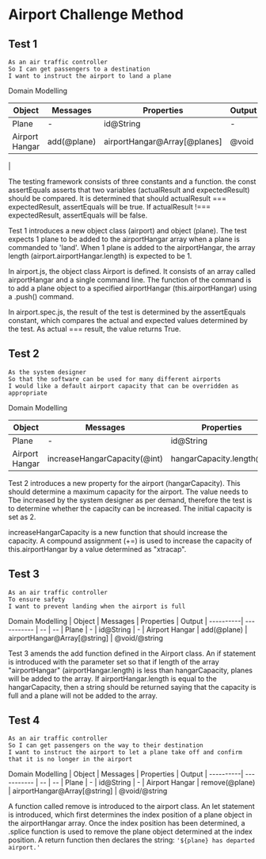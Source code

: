 Airport Challenge Method
=================

Test 1
-----------

```
As an air traffic controller
So I can get passengers to a destination
I want to instruct the airport to land a plane
```

Domain Modelling

| Object | Messages | Properties | Output
| ----------| ----------- | -- | --
| Plane | - | id@String | -
| Airport Hangar | add(@plane) | airportHangar@Array[@planes] | @void
| 

The testing framework consists of three constants and a function. the const assertEquals asserts that two variables (actualResult and expectedResult) should be compared. It is determined that should actualResult === expectedResult, assertEquals will be true. If actualResult !=== expectedResult, assertEquals will be false.

Test 1 introduces a new object class (airport) and object (plane). The test expects 1 plane to be added to the airportHangar array when a plane is commanded to 'land'. When 1 plane is added to the airportHangar, the array length (airport.airportHangar.length) is expected to be 1.

In airport.js, the object class Airport is defined. It consists of an array called airportHangar and a single command line. The function of the command is to add a plane object to a specified airportHangar (this.airportHangar) using a .push() command.

In airport.spec.js, the result of the test is determined by the assertEquals constant, which compares the actual and expected values determined by the test. As actual === result, the value returns True.

Test 2
-----------

```
As the system designer
So that the software can be used for many different airports
I would like a default airport capacity that can be overridden as appropriate
```

Domain Modelling

| Object | Messages | Properties | Output
| ----------| ----------- | -- | --
| Plane | - | id@String | -
| Airport Hangar | increaseHangarCapacity(@int) | hangarCapacity.length@int | @void

Test 2 introduces a new property for the airport (hangarCapacity). This should determine a maximum capacity for the airport. The value needs to Tbe increased by the system designer as per demand, therefore the test is to determine whether the capacity can be increased. The initial capacity is set as 2.

increaseHangarCapacity is a new function that should increase the capacity. A compound assignment (+=) is used to increase the capacity of this.airportHangar by a value determined as "xtracap".

Test 3
-------

```
As an air traffic controller
To ensure safety
I want to prevent landing when the airport is full
```

Domain Modelling
| Object | Messages | Properties | Output
| ----------| ----------- | -- | --
| Plane | - | id@String | -
| Airport Hangar | add(@plane) | airportHangar@Array[@string] | @void/@string

Test 3 amends the add function defined in the Airport class. An if statement is introduced with the parameter set so that if length of the array "airportHangar" (airportHangar.length) is less than hangarCapacity, planes will be added to the array. If airportHangar.length is equal to the hangarCapacity, then a string should be returned saying that the capacity is full and a plane will not be added to the array.

Test 4
---

```
As an air traffic controller
So I can get passengers on the way to their destination
I want to instruct the airport to let a plane take off and confirm that it is no longer in the airport
```

Domain Modelling
| Object | Messages | Properties | Output
| ----------| ----------- | -- | --
| Plane | - | id@String | -
| Airport Hangar | remove(@plane) | airportHangar@Array[@string] | @void/@string

A function called remove is introduced to the airport class. An let statement is introduced, which first determines the index position of a plane object in the airportHangar array. Once the index position has been determined, a .splice function is used to remove the plane object determined at the index position. A return function then declares the string: `'${plane} has departed airport.'`

